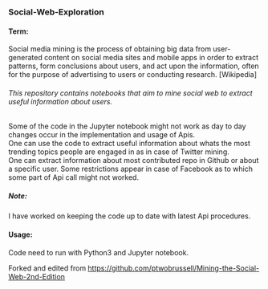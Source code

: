 ### Social-Web-Exploration

#### Term:

Social media mining is the process of obtaining big data from user-generated content on social media sites and mobile apps in order to extract patterns, form conclusions about users, and act upon the information, often for the purpose of advertising to users or conducting research.  [Wikipedia]

###### This repository contains notebooks that aim to mine social web to extract useful information about users.<br>
Some of the code in the Jupyter notebook might not work as day to day changes occur in the implementation and usage of Apis.<br>
One can use the code to extract useful information about whats the most trending topics people are engaged in as in case of Twitter mining.<br>
One can extract information about most contributed repo in Github or about a specific user.
Some restrictions appear in case of Facebook as to which some part of Api call might not worked.

##### Note:
I have worked on keeping the code up to date with latest Api procedures.

#### Usage:
Code need to run with Python3 and Jupyter notebook.

Forked and edited from https://github.com/ptwobrussell/Mining-the-Social-Web-2nd-Edition 
